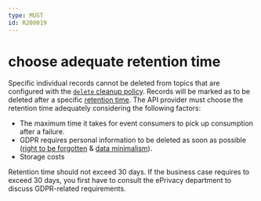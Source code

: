 ```yaml
---
type: MUST
id: R200019
---
```


# choose adequate retention time

Specific individual records cannot be deleted from topics that are configured with the [`delete` cleanup policy](https://kafka.apache.org/documentation/#topicconfigs_cleanup.policy). Records will be marked as to be deleted after a specific [retention time](https://kafka.apache.org/documentation/#topicconfigs_retention.ms). The API provider must choose the retention time adequately considering the following factors:

- The maximum time it takes for event consumers to pick up consumption after a failure.
- GDPR requires personal information to be deleted as soon as possible ([right to be forgotten](https://eur-lex.europa.eu/eli/reg/2016/679/oj#d1e2606-1-1) & [data minimalism](https://eur-lex.europa.eu/eli/reg/2016/679/oj#d1e1807-1-1)).
- Storage costs

Retention time should not exceed 30 days. If the business case requires to exceed 30 days, you first have to consult the ePrivacy department to discuss GDPR-related requirements.
